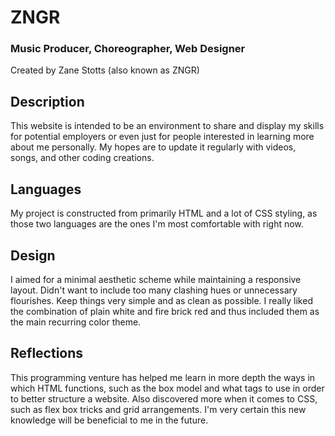 # ZNGR
### Music Producer, Choreographer, Web Designer

Created by Zane Stotts (also known as ZNGR)

## Description

This website is intended to be an environment to share and display my skills for potential employers or even just for people interested in learning more about me personally. My hopes are to update it regularly with videos, songs, and other coding creations.

## Languages

My project is constructed from primarily HTML and a lot of CSS styling, as those two languages are the ones I'm most comfortable with right now.

## Design

I aimed for a minimal aesthetic scheme while maintaining a responsive layout. Didn't want to include too many clashing hues or unnecessary flourishes. Keep things very simple and as clean as possible. I really liked the combination of plain white and fire brick red and thus included them as the main recurring color theme.

## Reflections

This programming venture has helped me learn in more depth the ways in which HTML functions, such as the box model and what tags to use in order to better structure a website. Also discovered more when it comes to CSS, such as flex box tricks and grid arrangements. I'm very certain this new knowledge will be beneficial to me in the future.